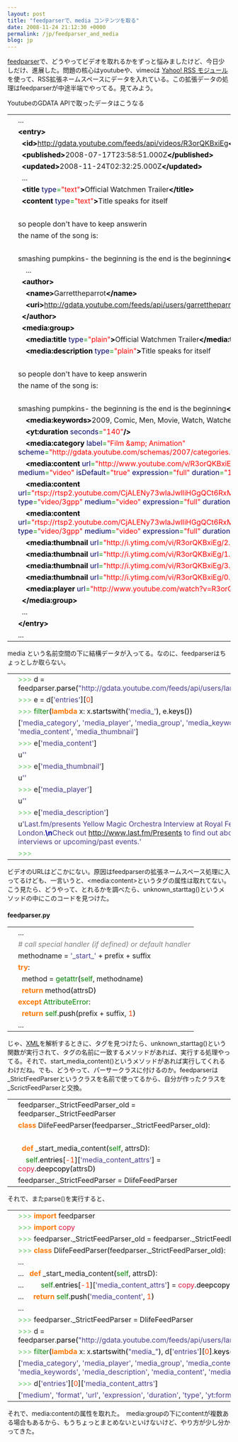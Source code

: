 ```yaml
---
layout: post
title: "feedparserで、media コンテンツを取る"
date: 2008-11-24 21:12:30 +0000
permalink: /jp/feedparser_and_media
blog: jp
---
```


<p><a href="http://www.feedparser.org/">feedparser</a>で、どうやってビデオを取れるかをずっと悩みましたけど、今日少しだけ、進展した。問題の核心はyoutubeや、vimeoは <a href="http://search.yahoo.com/mrss/">Yahoo! RSS モジュール</a>を使って、RSS拡張ネームスペースにデータを入れている。この拡張データの処理はfeedparserが中途半端でやってる。見てみよう。</p>

<p>YoutubeのGDATA APIで取ったデータはこうなる</p>
<div class="codeblock amc_xml amc_long"><table><tr class="amc_code_odd"><td class="amc_line"><div class="amc1"></div></td><td>...<br /></td></tr><tr class="amc_code_even"><td class="amc_line"><div class="amc2"></div></td><td><span style="color: #009900;"><span style="font-weight: bold; color: black;">&lt;entry<span style="font-weight: bold; color: black;">&gt;</span></span></span><br /></td></tr><tr class="amc_code_odd"><td class="amc_line"><div class="amc3"></div></td><td>&nbsp; <span style="color: #009900;"><span style="font-weight: bold; color: black;">&lt;id<span style="font-weight: bold; color: black;">&gt;</span></span></span><a href="http://gdata.youtube.com/feeds/api/videos/R3orQKBxiEg">http://gdata.youtube.com/feeds/api/videos/R3orQKBxiEg</a><span style="color: #009900;"><span style="font-weight: bold; color: black;">&lt;/id<span style="font-weight: bold; color: black;">&gt;</span></span></span><br /></td></tr><tr class="amc_code_even"><td class="amc_line"><div class="amc4"></div></td><td>&nbsp; <span style="color: #009900;"><span style="font-weight: bold; color: black;">&lt;published<span style="font-weight: bold; color: black;">&gt;</span></span></span>2008-07-17T23:58:51.000Z<span style="color: #009900;"><span style="font-weight: bold; color: black;">&lt;/published<span style="font-weight: bold; color: black;">&gt;</span></span></span><br /></td></tr><tr class="amc_code_odd"><td class="amc_line"><div class="amc5"></div></td><td>&nbsp; <span style="color: #009900;"><span style="font-weight: bold; color: black;">&lt;updated<span style="font-weight: bold; color: black;">&gt;</span></span></span>2008-11-24T02:32:25.000Z<span style="color: #009900;"><span style="font-weight: bold; color: black;">&lt;/updated<span style="font-weight: bold; color: black;">&gt;</span></span></span><br /></td></tr><tr class="amc_code_even"><td class="amc_line"><div class="amc6"></div></td><td>&nbsp; ...<br /></td></tr><tr class="amc_code_odd"><td class="amc_line"><div class="amc7"></div></td><td>&nbsp; <span style="color: #009900;"><span style="font-weight: bold; color: black;">&lt;title</span> <span style="color: #000066;">type</span>=<span style="color: #ff0000;">&quot;text&quot;</span><span style="font-weight: bold; color: black;">&gt;</span></span>Official Watchmen Trailer<span style="color: #009900;"><span style="font-weight: bold; color: black;">&lt;/title<span style="font-weight: bold; color: black;">&gt;</span></span></span><br /></td></tr><tr class="amc_code_even"><td class="amc_line"><div class="amc8"></div></td><td>&nbsp; <span style="color: #009900;"><span style="font-weight: bold; color: black;">&lt;content</span> <span style="color: #000066;">type</span>=<span style="color: #ff0000;">&quot;text&quot;</span><span style="font-weight: bold; color: black;">&gt;</span></span>Title speaks for itself<br /></td></tr><tr class="amc_code_odd"><td class="amc_line"><div class="amc9"></div></td><td><br /></td></tr><tr class="amc_code_even"><td class="amc_line"><div class="amc0"><div class="amc1"></div></div></td><td>so people don't have to keep answerin <br /></td></tr><tr class="amc_code_odd"><td class="amc_line"><div class="amc1"><div class="amc1"></div></div></td><td>the name of the song is:<br /></td></tr><tr class="amc_code_even"><td class="amc_line"><div class="amc2"><div class="amc1"></div></div></td><td><br /></td></tr><tr class="amc_code_odd"><td class="amc_line"><div class="amc3"><div class="amc1"></div></div></td><td>smashing pumpkins- the beginning is the end is the beginning<span style="color: #009900;"><span style="font-weight: bold; color: black;">&lt;/content<span style="font-weight: bold; color: black;">&gt;</span></span></span><br /></td></tr><tr class="amc_code_even"><td class="amc_line"><div class="amc4"><div class="amc1"></div></div></td><td>&nbsp; &nbsp; ...<br /></td></tr><tr class="amc_code_odd"><td class="amc_line"><div class="amc5"><div class="amc1"></div></div></td><td>&nbsp; <span style="color: #009900;"><span style="font-weight: bold; color: black;">&lt;author<span style="font-weight: bold; color: black;">&gt;</span></span></span><br /></td></tr><tr class="amc_code_even"><td class="amc_line"><div class="amc6"><div class="amc1"></div></div></td><td>&nbsp; &nbsp; <span style="color: #009900;"><span style="font-weight: bold; color: black;">&lt;name<span style="font-weight: bold; color: black;">&gt;</span></span></span>Garrettheparrot<span style="color: #009900;"><span style="font-weight: bold; color: black;">&lt;/name<span style="font-weight: bold; color: black;">&gt;</span></span></span><br /></td></tr><tr class="amc_code_odd"><td class="amc_line"><div class="amc7"><div class="amc1"></div></div></td><td>&nbsp; &nbsp; <span style="color: #009900;"><span style="font-weight: bold; color: black;">&lt;uri<span style="font-weight: bold; color: black;">&gt;</span></span></span><a href="http://gdata.youtube.com/feeds/api/users/garrettheparrot">http://gdata.youtube.com/feeds/api/users/garrettheparrot</a><span style="color: #009900;"><span style="font-weight: bold; color: black;">&lt;/uri<span style="font-weight: bold; color: black;">&gt;</span></span></span><br /></td></tr><tr class="amc_code_even"><td class="amc_line"><div class="amc8"><div class="amc1"></div></div></td><td>&nbsp; <span style="color: #009900;"><span style="font-weight: bold; color: black;">&lt;/author<span style="font-weight: bold; color: black;">&gt;</span></span></span><br /></td></tr><tr class="amc_code_odd"><td class="amc_line"><div class="amc9"><div class="amc1"></div></div></td><td>&nbsp; <span style="color: #009900;"><span style="font-weight: bold; color: black;">&lt;media:group<span style="font-weight: bold; color: black;">&gt;</span></span></span><br /></td></tr><tr class="amc_code_even"><td class="amc_line"><div class="amc0"><div class="amc2"></div></div></td><td>&nbsp; &nbsp; <span style="color: #009900;"><span style="font-weight: bold; color: black;">&lt;media:title</span> <span style="color: #000066;">type</span>=<span style="color: #ff0000;">&quot;plain&quot;</span><span style="font-weight: bold; color: black;">&gt;</span></span>Official Watchmen Trailer<span style="color: #009900;"><span style="font-weight: bold; color: black;">&lt;/media:title<span style="font-weight: bold; color: black;">&gt;</span></span></span><br /></td></tr><tr class="amc_code_odd"><td class="amc_line"><div class="amc1"><div class="amc2"></div></div></td><td>&nbsp; &nbsp; <span style="color: #009900;"><span style="font-weight: bold; color: black;">&lt;media:description</span> <span style="color: #000066;">type</span>=<span style="color: #ff0000;">&quot;plain&quot;</span><span style="font-weight: bold; color: black;">&gt;</span></span>Title speaks for itself<br /></td></tr><tr class="amc_code_even"><td class="amc_line"><div class="amc2"><div class="amc2"></div></div></td><td><br /></td></tr><tr class="amc_code_odd"><td class="amc_line"><div class="amc3"><div class="amc2"></div></div></td><td>so people don't have to keep answerin <br /></td></tr><tr class="amc_code_even"><td class="amc_line"><div class="amc4"><div class="amc2"></div></div></td><td>the name of the song is:<br /></td></tr><tr class="amc_code_odd"><td class="amc_line"><div class="amc5"><div class="amc2"></div></div></td><td><br /></td></tr><tr class="amc_code_even"><td class="amc_line"><div class="amc6"><div class="amc2"></div></div></td><td>smashing pumpkins- the beginning is the end is the beginning<span style="color: #009900;"><span style="font-weight: bold; color: black;">&lt;/media:description<span style="font-weight: bold; color: black;">&gt;</span></span></span><br /></td></tr><tr class="amc_code_odd"><td class="amc_line"><div class="amc7"><div class="amc2"></div></div></td><td>&nbsp; &nbsp; <span style="color: #009900;"><span style="font-weight: bold; color: black;">&lt;media:keywords<span style="font-weight: bold; color: black;">&gt;</span></span></span>2009, Comic, Men, Movie, Watch, Watches, Who<span style="color: #009900;"><span style="font-weight: bold; color: black;">&lt;/media:keywords<span style="font-weight: bold; color: black;">&gt;</span></span></span><br /></td></tr><tr class="amc_code_even"><td class="amc_line"><div class="amc8"><div class="amc2"></div></div></td><td>&nbsp; &nbsp; <span style="color: #009900;"><span style="font-weight: bold; color: black;">&lt;yt:duration</span> <span style="color: #000066;">seconds</span>=<span style="color: #ff0000;">&quot;140&quot;</span><span style="font-weight: bold; color: black;">/&gt;</span></span><br /></td></tr><tr class="amc_code_odd"><td class="amc_line"><div class="amc9"><div class="amc2"></div></div></td><td>&nbsp; &nbsp; <span style="color: #009900;"><span style="font-weight: bold; color: black;">&lt;media:category</span> <span style="color: #000066;">label</span>=<span style="color: #ff0000;">&quot;Film &amp;amp; Animation&quot;</span> <span style="color: #000066;">scheme</span>=<span style="color: #ff0000;">&quot;http://gdata.youtube.com/schemas/2007/categories.cat&quot;</span><span style="font-weight: bold; color: black;">&gt;</span></span>Film<span style="color: #009900;"><span style="font-weight: bold; color: black;">&lt;/media:category<span style="font-weight: bold; color: black;">&gt;</span></span></span><br /></td></tr><tr class="amc_code_even"><td class="amc_line"><div class="amc0"><div class="amc3"></div></div></td><td>&nbsp; &nbsp; <span style="color: #009900;"><span style="font-weight: bold; color: black;">&lt;media:content</span> <span style="color: #000066;">url</span>=<span style="color: #ff0000;">&quot;http://www.youtube.com/v/R3orQKBxiEg&amp;amp;f=gdata_user_favorites&quot;</span> <span style="color: #000066;">type</span>=<span style="color: #ff0000;">&quot;application/x-shockwave-flash&quot;</span> <span style="color: #000066;">medium</span>=<span style="color: #ff0000;">&quot;video&quot;</span> <span style="color: #000066;">isDefault</span>=<span style="color: #ff0000;">&quot;true&quot;</span> <span style="color: #000066;">expression</span>=<span style="color: #ff0000;">&quot;full&quot;</span> <span style="color: #000066;">duration</span>=<span style="color: #ff0000;">&quot;140&quot;</span> <span style="color: #000066;">yt:format</span>=<span style="color: #ff0000;">&quot;5&quot;</span><span style="font-weight: bold; color: black;">/&gt;</span></span><br /></td></tr><tr class="amc_code_odd"><td class="amc_line"><div class="amc1"><div class="amc3"></div></div></td><td>&nbsp; &nbsp; <span style="color: #009900;"><span style="font-weight: bold; color: black;">&lt;media:content</span> <span style="color: #000066;">url</span>=<span style="color: #ff0000;">&quot;rtsp://rtsp2.youtube.com/CjALENy73wIaJwlIiHGgQCt6RxMYDSANFEgGUhRnZGF0YV91c2VyX2Zhdm9yaXRlcww=/0/0/0/video.3gp&quot;</span> <span style="color: #000066;">type</span>=<span style="color: #ff0000;">&quot;video/3gpp&quot;</span> <span style="color: #000066;">medium</span>=<span style="color: #ff0000;">&quot;video&quot;</span> <span style="color: #000066;">expression</span>=<span style="color: #ff0000;">&quot;full&quot;</span> <span style="color: #000066;">duration</span>=<span style="color: #ff0000;">&quot;140&quot;</span> <span style="color: #000066;">yt:format</span>=<span style="color: #ff0000;">&quot;1&quot;</span><span style="font-weight: bold; color: black;">/&gt;</span></span><br /></td></tr><tr class="amc_code_even"><td class="amc_line"><div class="amc2"><div class="amc3"></div></div></td><td>&nbsp; &nbsp; <span style="color: #009900;"><span style="font-weight: bold; color: black;">&lt;media:content</span> <span style="color: #000066;">url</span>=<span style="color: #ff0000;">&quot;rtsp://rtsp2.youtube.com/CjALENy73wIaJwlIiHGgQCt6RxMYESARFEgGUhRnZGF0YV91c2VyX2Zhdm9yaXRlcww=/0/0/0/video.3gp&quot;</span> <span style="color: #000066;">type</span>=<span style="color: #ff0000;">&quot;video/3gpp&quot;</span> <span style="color: #000066;">medium</span>=<span style="color: #ff0000;">&quot;video&quot;</span> <span style="color: #000066;">expression</span>=<span style="color: #ff0000;">&quot;full&quot;</span> <span style="color: #000066;">duration</span>=<span style="color: #ff0000;">&quot;140&quot;</span> <span style="color: #000066;">yt:format</span>=<span style="color: #ff0000;">&quot;6&quot;</span><span style="font-weight: bold; color: black;">/&gt;</span></span><br /></td></tr><tr class="amc_code_odd"><td class="amc_line"><div class="amc3"><div class="amc3"></div></div></td><td>&nbsp; &nbsp; <span style="color: #009900;"><span style="font-weight: bold; color: black;">&lt;media:thumbnail</span> <span style="color: #000066;">url</span>=<span style="color: #ff0000;">&quot;http://i.ytimg.com/vi/R3orQKBxiEg/2.jpg&quot;</span> <span style="color: #000066;">height</span>=<span style="color: #ff0000;">&quot;97&quot;</span> <span style="color: #000066;">width</span>=<span style="color: #ff0000;">&quot;130&quot;</span> <span style="color: #000066;">time</span>=<span style="color: #ff0000;">&quot;00:01:10&quot;</span><span style="font-weight: bold; color: black;">/&gt;</span></span><br /></td></tr><tr class="amc_code_even"><td class="amc_line"><div class="amc4"><div class="amc3"></div></div></td><td>&nbsp; &nbsp; <span style="color: #009900;"><span style="font-weight: bold; color: black;">&lt;media:thumbnail</span> <span style="color: #000066;">url</span>=<span style="color: #ff0000;">&quot;http://i.ytimg.com/vi/R3orQKBxiEg/1.jpg&quot;</span> <span style="color: #000066;">height</span>=<span style="color: #ff0000;">&quot;97&quot;</span> <span style="color: #000066;">width</span>=<span style="color: #ff0000;">&quot;130&quot;</span> <span style="color: #000066;">time</span>=<span style="color: #ff0000;">&quot;00:00:35&quot;</span><span style="font-weight: bold; color: black;">/&gt;</span></span><br /></td></tr><tr class="amc_code_odd"><td class="amc_line"><div class="amc5"><div class="amc3"></div></div></td><td>&nbsp; &nbsp; <span style="color: #009900;"><span style="font-weight: bold; color: black;">&lt;media:thumbnail</span> <span style="color: #000066;">url</span>=<span style="color: #ff0000;">&quot;http://i.ytimg.com/vi/R3orQKBxiEg/3.jpg&quot;</span> <span style="color: #000066;">height</span>=<span style="color: #ff0000;">&quot;97&quot;</span> <span style="color: #000066;">width</span>=<span style="color: #ff0000;">&quot;130&quot;</span> <span style="color: #000066;">time</span>=<span style="color: #ff0000;">&quot;00:01:45&quot;</span><span style="font-weight: bold; color: black;">/&gt;</span></span><br /></td></tr><tr class="amc_code_even"><td class="amc_line"><div class="amc6"><div class="amc3"></div></div></td><td>&nbsp; &nbsp; <span style="color: #009900;"><span style="font-weight: bold; color: black;">&lt;media:thumbnail</span> <span style="color: #000066;">url</span>=<span style="color: #ff0000;">&quot;http://i.ytimg.com/vi/R3orQKBxiEg/0.jpg&quot;</span> <span style="color: #000066;">height</span>=<span style="color: #ff0000;">&quot;240&quot;</span> <span style="color: #000066;">width</span>=<span style="color: #ff0000;">&quot;320&quot;</span> <span style="color: #000066;">time</span>=<span style="color: #ff0000;">&quot;00:01:10&quot;</span><span style="font-weight: bold; color: black;">/&gt;</span></span><br /></td></tr><tr class="amc_code_odd"><td class="amc_line"><div class="amc7"><div class="amc3"></div></div></td><td>&nbsp; &nbsp; <span style="color: #009900;"><span style="font-weight: bold; color: black;">&lt;media:player</span> <span style="color: #000066;">url</span>=<span style="color: #ff0000;">&quot;http://www.youtube.com/watch?v=R3orQKBxiEg&quot;</span><span style="font-weight: bold; color: black;">/&gt;</span></span><br /></td></tr><tr class="amc_code_even"><td class="amc_line"><div class="amc8"><div class="amc3"></div></div></td><td>&nbsp; <span style="color: #009900;"><span style="font-weight: bold; color: black;">&lt;/media:group<span style="font-weight: bold; color: black;">&gt;</span></span></span><br /></td></tr><tr class="amc_code_odd"><td class="amc_line"><div class="amc9"><div class="amc3"></div></div></td><td>&nbsp; ...<br /></td></tr><tr class="amc_code_even"><td class="amc_line"><div class="amc0"><div class="amc4"></div></div></td><td><span style="color: #009900;"><span style="font-weight: bold; color: black;">&lt;/entry<span style="font-weight: bold; color: black;">&gt;</span></span></span><br /></td></tr><tr class="amc_code_odd"><td class="amc_line"><div class="amc1"><div class="amc4"></div></div></td><td>...</td></tr></table></div>

<p>media という名前空間の下に結構データが入ってる。なのに、feedparserはちょっとしか取らない。</p>

<div class="codeblock amc_python amc_short"><table><tr class="amc_code_odd"><td class="amc_line"><div class="amc1"></div></td><td><span style="color: #66cc66;">&gt;&gt;&gt;</span> d = feedparser.<span style="color: black;">parse</span><span style="color: black;">&#40;</span><span style="color: #483d8b;">&quot;http://gdata.youtube.com/feeds/api/users/IanLewisInJapan/favorites&quot;</span><span style="color: black;">&#41;</span><br /></td></tr><tr class="amc_code_even"><td class="amc_line"><div class="amc2"></div></td><td><span style="color: #66cc66;">&gt;&gt;&gt;</span> e = d<span style="color: black;">&#91;</span><span style="color: #483d8b;">'entries'</span><span style="color: black;">&#93;</span><span style="color: black;">&#91;</span><span style="color: #ff4500;">0</span><span style="color: black;">&#93;</span><br /></td></tr><tr class="amc_code_odd"><td class="amc_line"><div class="amc3"></div></td><td><span style="color: #66cc66;">&gt;&gt;&gt;</span> <span style="color: #008000;">filter</span><span style="color: black;">&#40;</span><span style="color: #ff7700;font-weight:bold;">lambda</span> x: x.<span style="color: black;">startswith</span><span style="color: black;">&#40;</span><span style="color: #483d8b;">'media_'</span><span style="color: black;">&#41;</span>, e.<span style="color: black;">keys</span><span style="color: black;">&#40;</span><span style="color: black;">&#41;</span><span style="color: black;">&#41;</span><br /></td></tr><tr class="amc_code_even"><td class="amc_line"><div class="amc4"></div></td><td><span style="color: black;">&#91;</span><span style="color: #483d8b;">'media_category'</span>, <span style="color: #483d8b;">'media_player'</span>, <span style="color: #483d8b;">'media_group'</span>, <span style="color: #483d8b;">'media_keywords'</span>, <span style="color: #483d8b;">'media_description'</span>, <span style="color: #483d8b;">'media_content'</span>, <span style="color: #483d8b;">'media_thumbnail'</span><span style="color: black;">&#93;</span><br /></td></tr><tr class="amc_code_odd"><td class="amc_line"><div class="amc5"></div></td><td><span style="color: #66cc66;">&gt;&gt;&gt;</span> e<span style="color: black;">&#91;</span><span style="color: #483d8b;">'media_content'</span><span style="color: black;">&#93;</span><br /></td></tr><tr class="amc_code_even"><td class="amc_line"><div class="amc6"></div></td><td>u<span style="color: #483d8b;">''</span><br /></td></tr><tr class="amc_code_odd"><td class="amc_line"><div class="amc7"></div></td><td><span style="color: #66cc66;">&gt;&gt;&gt;</span> e<span style="color: black;">&#91;</span><span style="color: #483d8b;">'media_thumbnail'</span><span style="color: black;">&#93;</span><br /></td></tr><tr class="amc_code_even"><td class="amc_line"><div class="amc8"></div></td><td>u<span style="color: #483d8b;">''</span><br /></td></tr><tr class="amc_code_odd"><td class="amc_line"><div class="amc9"></div></td><td><span style="color: #66cc66;">&gt;&gt;&gt;</span> e<span style="color: black;">&#91;</span><span style="color: #483d8b;">'media_player'</span><span style="color: black;">&#93;</span><br /></td></tr><tr class="amc_code_even"><td class="amc_line"><div class="amc0"><div class="amc1"></div></div></td><td>u<span style="color: #483d8b;">''</span><br /></td></tr><tr class="amc_code_odd"><td class="amc_line"><div class="amc1"><div class="amc1"></div></div></td><td><span style="color: #66cc66;">&gt;&gt;&gt;</span> e<span style="color: black;">&#91;</span><span style="color: #483d8b;">'media_description'</span><span style="color: black;">&#93;</span><br /></td></tr><tr class="amc_code_even"><td class="amc_line"><div class="amc2"><div class="amc1"></div></div></td><td>u<span style="color: #483d8b;">'Last.fm/presents Yellow Magic Orchestra Interview at Royal Festival Hall in London.<span style="color: #000099; font-weight: bold;">\n</span>Check out <a href="http://www.last.fm/Presents">http://www.last.fm/Presents</a> to find out about all of our other interviews or upcoming/past events.'</span><br /></td></tr><tr class="amc_code_odd"><td class="amc_line"><div class="amc3"><div class="amc1"></div></div></td><td><span style="color: #66cc66;">&gt;&gt;&gt;</span></td></tr></table></div>

<p>ビデオのURLはどこかにない。原因はfeedparserの拡張ネームスペース処理に入ってるけども、一言いうと、&lt;media:content&gt;というタグの属性は取れてない。こう見たら、どうやって、とれるかを調べたら、unknown_starttag()というメソッドの中にこのコードを見つけた。</p>

<h4>feedparser.py</h4>

<div class="codeblock amc_python amc_short"><table><tr class="amc_code_odd"><td class="amc_line"><div class="amc1"></div></td><td>...<br /></td></tr><tr class="amc_code_even"><td class="amc_line"><div class="amc2"></div></td><td><span style="color: #808080; font-style: italic;"># call special handler (if defined) or default handler</span><br /></td></tr><tr class="amc_code_odd"><td class="amc_line"><div class="amc3"></div></td><td>methodname = <span style="color: #483d8b;">'_start_'</span> + prefix + suffix<br /></td></tr><tr class="amc_code_even"><td class="amc_line"><div class="amc4"></div></td><td><span style="color: #ff7700;font-weight:bold;">try</span>:<br /></td></tr><tr class="amc_code_odd"><td class="amc_line"><div class="amc5"></div></td><td>&nbsp; method = <span style="color: #008000;">getattr</span><span style="color: black;">&#40;</span><span style="color: #008000;">self</span>, methodname<span style="color: black;">&#41;</span><br /></td></tr><tr class="amc_code_even"><td class="amc_line"><div class="amc6"></div></td><td>&nbsp; <span style="color: #ff7700;font-weight:bold;">return</span> method<span style="color: black;">&#40;</span>attrsD<span style="color: black;">&#41;</span><br /></td></tr><tr class="amc_code_odd"><td class="amc_line"><div class="amc7"></div></td><td><span style="color: #ff7700;font-weight:bold;">except</span> <span style="color: #008000;">AttributeError</span>:<br /></td></tr><tr class="amc_code_even"><td class="amc_line"><div class="amc8"></div></td><td>&nbsp; <span style="color: #ff7700;font-weight:bold;">return</span> <span style="color: #008000;">self</span>.<span style="color: black;">push</span><span style="color: black;">&#40;</span>prefix + suffix, <span style="color: #ff4500;">1</span><span style="color: black;">&#41;</span><br /></td></tr><tr class="amc_code_odd"><td class="amc_line"><div class="amc9"></div></td><td>...</td></tr></table></div>

<p>じゃ、<a href="http://en.wikipedia.org/wiki/XML" title="XML">XML</a>を解析するときに、タグを見つけたら、unknown_starttag()という関数が実行されて、タグの名前に一致するメソッドがあれば、実行する処理やってる。それで、start_media_content()というメソッドがあれば実行してくれるわけだね。でも、どうやって、パーサークラスに付けるのか。feedparserは_StrictFeedParserというクラスを名前で使ってるから、自分が作ったクラスを_ScrictFeedParserと交換。</p>

<div class="codeblock amc_python amc_short"><table><tr class="amc_code_odd"><td class="amc_line"><div class="amc1"></div></td><td>feedparser._StrictFeedParser_old = feedparser._StrictFeedParser<br /></td></tr><tr class="amc_code_even"><td class="amc_line"><div class="amc2"></div></td><td><span style="color: #ff7700;font-weight:bold;">class</span> DlifeFeedParser<span style="color: black;">&#40;</span>feedparser._StrictFeedParser_old<span style="color: black;">&#41;</span>:<br /></td></tr><tr class="amc_code_odd"><td class="amc_line"><div class="amc3"></div></td><td>&nbsp; <br /></td></tr><tr class="amc_code_even"><td class="amc_line"><div class="amc4"></div></td><td>&nbsp; <span style="color: #ff7700;font-weight:bold;">def</span> _start_media_content<span style="color: black;">&#40;</span><span style="color: #008000;">self</span>, attrsD<span style="color: black;">&#41;</span>:<br /></td></tr><tr class="amc_code_odd"><td class="amc_line"><div class="amc5"></div></td><td>&nbsp; &nbsp; <span style="color: #008000;">self</span>.<span style="color: black;">entries</span><span style="color: black;">&#91;</span><span style="color: #ff4500;">-1</span><span style="color: black;">&#93;</span><span style="color: black;">&#91;</span><span style="color: #483d8b;">'media_content_attrs'</span><span style="color: black;">&#93;</span> = <span style="color: #dc143c;">copy</span>.<span style="color: black;">deepcopy</span><span style="color: black;">&#40;</span>attrsD<span style="color: black;">&#41;</span><br /></td></tr><tr class="amc_code_even"><td class="amc_line"><div class="amc6"></div></td><td>feedparser._StrictFeedParser = DlifeFeedParser</td></tr></table></div>

<p>それで、またparse()を実行すると、</p>

<div class="codeblock amc_python amc_short"><table><tr class="amc_code_odd"><td class="amc_line"><div class="amc1"></div></td><td><span style="color: #66cc66;">&gt;&gt;&gt;</span> <span style="color: #ff7700;font-weight:bold;">import</span> feedparser<br /></td></tr><tr class="amc_code_even"><td class="amc_line"><div class="amc2"></div></td><td><span style="color: #66cc66;">&gt;&gt;&gt;</span> <span style="color: #ff7700;font-weight:bold;">import</span> <span style="color: #dc143c;">copy</span><br /></td></tr><tr class="amc_code_odd"><td class="amc_line"><div class="amc3"></div></td><td><span style="color: #66cc66;">&gt;&gt;&gt;</span> feedparser._StrictFeedParser_old = feedparser._StrictFeedParser<br /></td></tr><tr class="amc_code_even"><td class="amc_line"><div class="amc4"></div></td><td><span style="color: #66cc66;">&gt;&gt;&gt;</span> <span style="color: #ff7700;font-weight:bold;">class</span> DlifeFeedParser<span style="color: black;">&#40;</span>feedparser._StrictFeedParser_old<span style="color: black;">&#41;</span>:<br /></td></tr><tr class="amc_code_odd"><td class="amc_line"><div class="amc5"></div></td><td>... &nbsp; &nbsp; &nbsp; <br /></td></tr><tr class="amc_code_even"><td class="amc_line"><div class="amc6"></div></td><td>... &nbsp; <span style="color: #ff7700;font-weight:bold;">def</span> _start_media_content<span style="color: black;">&#40;</span><span style="color: #008000;">self</span>, attrsD<span style="color: black;">&#41;</span>:<br /></td></tr><tr class="amc_code_odd"><td class="amc_line"><div class="amc7"></div></td><td>... &nbsp; &nbsp; &nbsp; &nbsp; <span style="color: #008000;">self</span>.<span style="color: black;">entries</span><span style="color: black;">&#91;</span><span style="color: #ff4500;">-1</span><span style="color: black;">&#93;</span><span style="color: black;">&#91;</span><span style="color: #483d8b;">'media_content_attrs'</span><span style="color: black;">&#93;</span> = <span style="color: #dc143c;">copy</span>.<span style="color: black;">deepcopy</span><span style="color: black;">&#40;</span>attrsD<span style="color: black;">&#41;</span><br /></td></tr><tr class="amc_code_even"><td class="amc_line"><div class="amc8"></div></td><td>... &nbsp; &nbsp; <span style="color: #ff7700;font-weight:bold;">return</span> <span style="color: #008000;">self</span>.<span style="color: black;">push</span><span style="color: black;">&#40;</span><span style="color: #483d8b;">'media_content'</span>, <span style="color: #ff4500;">1</span><span style="color: black;">&#41;</span><br /></td></tr><tr class="amc_code_odd"><td class="amc_line"><div class="amc9"></div></td><td>... <br /></td></tr><tr class="amc_code_even"><td class="amc_line"><div class="amc0"><div class="amc1"></div></div></td><td><span style="color: #66cc66;">&gt;&gt;&gt;</span> feedparser._StrictFeedParser = DlifeFeedParser<br /></td></tr><tr class="amc_code_odd"><td class="amc_line"><div class="amc1"><div class="amc1"></div></div></td><td><span style="color: #66cc66;">&gt;&gt;&gt;</span> d = feedparser.<span style="color: black;">parse</span><span style="color: black;">&#40;</span><span style="color: #483d8b;">&quot;http://gdata.youtube.com/feeds/api/users/IanLewisInJapan/favorites&quot;</span><span style="color: black;">&#41;</span><br /></td></tr><tr class="amc_code_even"><td class="amc_line"><div class="amc2"><div class="amc1"></div></div></td><td><span style="color: #66cc66;">&gt;&gt;&gt;</span> <span style="color: #008000;">filter</span><span style="color: black;">&#40;</span><span style="color: #ff7700;font-weight:bold;">lambda</span> x: x.<span style="color: black;">startswith</span><span style="color: black;">&#40;</span><span style="color: #483d8b;">&quot;media_&quot;</span><span style="color: black;">&#41;</span>, d<span style="color: black;">&#91;</span><span style="color: #483d8b;">'entries'</span><span style="color: black;">&#93;</span><span style="color: black;">&#91;</span><span style="color: #ff4500;">0</span><span style="color: black;">&#93;</span>.<span style="color: black;">keys</span><span style="color: black;">&#40;</span><span style="color: black;">&#41;</span><span style="color: black;">&#41;</span><br /></td></tr><tr class="amc_code_odd"><td class="amc_line"><div class="amc3"><div class="amc1"></div></div></td><td><span style="color: black;">&#91;</span><span style="color: #483d8b;">'media_category'</span>, <span style="color: #483d8b;">'media_player'</span>, <span style="color: #483d8b;">'media_group'</span>, <span style="color: #483d8b;">'media_content_attrs'</span>, <span style="color: #483d8b;">'media_keywords'</span>, <span style="color: #483d8b;">'media_description'</span>, <span style="color: #483d8b;">'media_content'</span>, <span style="color: #483d8b;">'media_thumbnail'</span><span style="color: black;">&#93;</span><br /></td></tr><tr class="amc_code_even"><td class="amc_line"><div class="amc4"><div class="amc1"></div></div></td><td><span style="color: #66cc66;">&gt;&gt;&gt;</span> d<span style="color: black;">&#91;</span><span style="color: #483d8b;">'entries'</span><span style="color: black;">&#93;</span><span style="color: black;">&#91;</span><span style="color: #ff4500;">0</span><span style="color: black;">&#93;</span><span style="color: black;">&#91;</span><span style="color: #483d8b;">'media_content_attrs'</span><span style="color: black;">&#93;</span><br /></td></tr><tr class="amc_code_odd"><td class="amc_line"><div class="amc5"><div class="amc1"></div></div></td><td><span style="color: black;">&#91;</span><span style="color: #483d8b;">'medium'</span>, <span style="color: #483d8b;">'format'</span>, <span style="color: #483d8b;">'url'</span>, <span style="color: #483d8b;">'expression'</span>, <span style="color: #483d8b;">'duration'</span>, <span style="color: #483d8b;">'type'</span>, <span style="color: #483d8b;">'yt:format'</span><span style="color: black;">&#93;</span></td></tr></table></div>

<p>それで、media:contentの属性を取れた。　media:groupの下にcontentが複数ある場合もあるから、もうちょっとまとめないといけないけど、やり方が少し分かってきた。</p>
<div class="sharethis">
        <script type="text/javascript" language="javascript">
          SHARETHIS.addEntry( {
            title : 'feedparserで、media コンテンツを取る',
              url   : 'http://www.ianlewis.org/jp/feedparser_and_media'}, 
            { button: true }
          ) ;
        </script></div>
